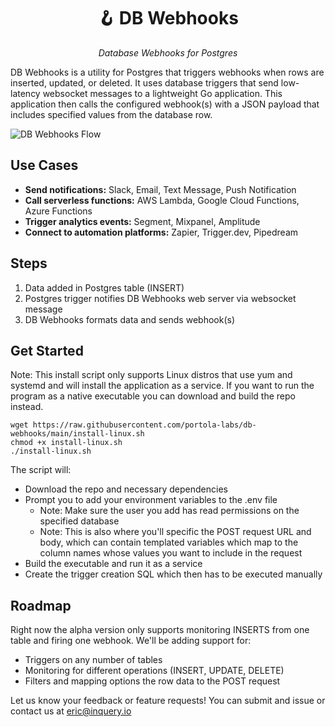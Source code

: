 <h1 align="center">🪝 DB Webhooks</h1> </h1>
<p align="center">
    <em>Database Webhooks for Postgres
</em>
</p>


DB Webhooks is a utility for Postgres that triggers webhooks when rows are inserted, updated, or deleted. It uses
database triggers that send low-latency websocket messages to a lightweight Go application. This application then calls
the configured webhook(s) with a JSON payload that includes specified values from the database row.

![DB Webhooks Flow](https://i.imgur.com/E1hK2Hc.png)

## Use Cases

* **Send notifications:** Slack, Email, Text Message, Push Notification
* **Call serverless functions:** AWS Lambda, Google Cloud Functions, Azure Functions
* **Trigger analytics events:** Segment, Mixpanel, Amplitude
* **Connect to automation platforms:** Zapier, Trigger.dev, Pipedream

## Steps

1. Data added in Postgres table (INSERT)
2. Postgres trigger notifies DB Webhooks web server via websocket message
3. DB Webhooks formats data and sends webhook(s)

## Get Started

Note: This install script only supports Linux distros that use yum and systemd and will install the application as a
service. If you want to run the program as a native executable you can download and build the repo instead.

```console
wget https://raw.githubusercontent.com/portola-labs/db-webhooks/main/install-linux.sh
chmod +x install-linux.sh
./install-linux.sh
```

The script will:

* Download the repo and necessary dependencies
* Prompt you to add your environment variables to the .env file
    * Note: Make sure the user you add has read permissions on the specified database
    * Note: This is also where you'll specific the POST request URL and body, which can contain templated variables
      which map to the column names whose values you want to include in the request
* Build the executable and run it as a service
* Create the trigger creation SQL which then has to be executed manually

## Roadmap

Right now the alpha version only supports monitoring INSERTS from one table and firing one webhook. We'll be adding
support for:

- Triggers on any number of tables
- Monitoring for different operations (INSERT, UPDATE, DELETE)
- Filters and mapping options the row data to the POST request

Let us know your feedback or feature requests! You can submit and issue or contact us at eric@inquery.io